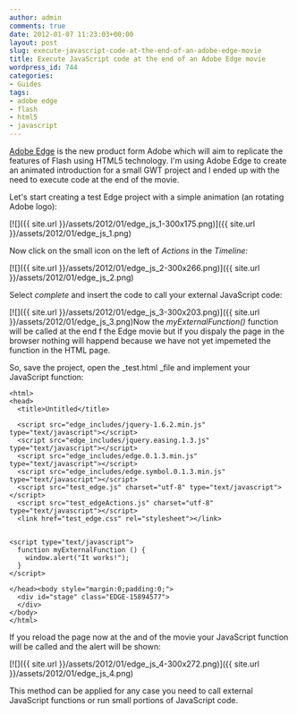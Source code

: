 ```yaml
---
author: admin
comments: true
date: 2012-01-07 11:23:03+00:00
layout: post
slug: execute-javascript-code-at-the-end-of-an-adobe-edge-movie
title: Execute JavaScript code at the end of an Adobe Edge movie
wordpress_id: 744
categories:
- Guides
tags:
- adobe edge
- flash
- html5
- javascript
---
```


[Adobe Edge](http://labs.adobe.com/technologies/edge/) is the new product form Adobe which will aim to replicate the features of Flash using HTML5 technology. I'm using Adobe Edge to create an animated introduction for a small GWT project and I ended up with the need to execute code at the end of the movie.

<!-- more -->Let's start creating a test Edge project with a simple animation (an rotating Adobe logo):

[![]({{ site.url }}/assets/2012/01/edge_js_1-300x175.png)]({{ site.url }}/assets/2012/01/edge_js_1.png)

Now click on the small icon on the left of _Actions_ in the _Timeline:_

[![]({{ site.url }}/assets/2012/01/edge_js_2-300x266.png)]({{ site.url }}/assets/2012/01/edge_js_2.png)

Select _complete_ and insert the code to call your external JavaScript code:

[![]({{ site.url }}/assets/2012/01/edge_js_3-300x203.png)]({{ site.url }}/assets/2012/01/edge_js_3.png)Now the _myExternalFunction()_ function will be called at the end f the Edge movie but if you dispaly the page in the browser nothing will happend because we have not yet impemeted the function in the HTML page.

So, save the project, open the _test.html _file and implement your JavaScript function:




    <html>
    <head>
      <title>Untitled</title>

      <script src="edge_includes/jquery-1.6.2.min.js" type="text/javascript"></script>
      <script src="edge_includes/jquery.easing.1.3.js" type="text/javascript"></script>
      <script src="edge_includes/edge.0.1.3.min.js" type="text/javascript"></script>
      <script src="edge_includes/edge.symbol.0.1.3.min.js" type="text/javascript"></script>
      <script src="test_edge.js" charset="utf-8" type="text/javascript"></script>
      <script src="test_edgeActions.js" charset="utf-8" type="text/javascript"></script>
      <link href="test_edge.css" rel="stylesheet"></link>


    <script type="text/javascript">
      function myExternalFunction () {
        window.alert("It works!");
      }
    </script>

    </head><body style="margin:0;padding:0;">
      <div id="stage" class="EDGE-15894577">
      </div>
    </body>
    </html>



If you reload the page now at the and of the movie your JavaScript function will be called and the alert will be shown:

[![]({{ site.url }}/assets/2012/01/edge_js_4-300x272.png)]({{ site.url }}/assets/2012/01/edge_js_4.png)

This method can be applied for any case you need to call external JavaScript functions or run small portions of JavaScript code.

